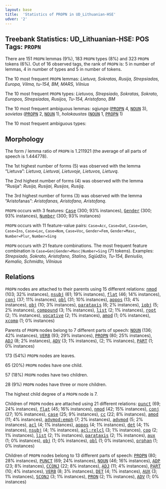 ```yaml
---
layout: base
title:  'Statistics of PROPN in UD_Lithuanian-HSE'
udver: '2'
---
```


## Treebank Statistics: UD_Lithuanian-HSE: POS Tags: `PROPN`

There are 151 `PROPN` lemmas (9%), 183 `PROPN` types (8%) and 323 `PROPN` tokens (6%).
Out of 16 observed tags, the rank of `PROPN` is: 5 in number of lemmas, 4 in number of types and 5 in number of tokens.

The 10 most frequent `PROPN` lemmas: <em>Lietuva, Sokratas, Rusija, Strepsiadas, Europa, Vilma, tu-154, BM, MARS, Vilnius</em>

The 10 most frequent `PROPN` types:  <em>Lietuvos, Strepsiado, Sokratas, Sokrato, Europos, Strepsiadas, Rusijos, Tu-154, Aristofano, BM</em>

The 10 most frequent ambiguous lemmas: <em>sąjunga</em> (<tt><a href="lt_hse-pos-PROPN.html">PROPN</a></tt> 4, <tt><a href="lt_hse-pos-NOUN.html">NOUN</a></tt> 3), <em>sovietas</em> (<tt><a href="lt_hse-pos-PROPN.html">PROPN</a></tt> 2, <tt><a href="lt_hse-pos-NOUN.html">NOUN</a></tt> 1), <em>holokaustas</em> (<tt><a href="lt_hse-pos-NOUN.html">NOUN</a></tt> 1, <tt><a href="lt_hse-pos-PROPN.html">PROPN</a></tt> 1)

The 10 most frequent ambiguous types:  



## Morphology

The form / lemma ratio of `PROPN` is 1.211921 (the average of all parts of speech is 1.444778).

The 1st highest number of forms (5) was observed with the lemma “Lietuva”: <em>Lietuva, Lietuvai, Lietuvoje, Lietuvos, Lietuvą</em>.

The 2nd highest number of forms (4) was observed with the lemma “Rusija”: <em>Rusija, Rusijai, Rusijos, Rusiją</em>.

The 3rd highest number of forms (3) was observed with the lemma “Aristofanas”: <em>Aristofanas, Aristofano, Aristofaną</em>.

`PROPN` occurs with 3 features: <tt><a href="lt_hse-feat-Case.html">Case</a></tt> (300; 93% instances), <tt><a href="lt_hse-feat-Gender.html">Gender</a></tt> (300; 93% instances), <tt><a href="lt_hse-feat-Number.html">Number</a></tt> (300; 93% instances)

`PROPN` occurs with 11 feature-value pairs: `Case=Acc`, `Case=Dat`, `Case=Gen`, `Case=Ins`, `Case=Loc`, `Case=Nom`, `Case=Voc`, `Gender=Fem`, `Gender=Masc`, `Number=Plur`, `Number=Sing`

`PROPN` occurs with 21 feature combinations.
The most frequent feature combination is `Case=Gen|Gender=Masc|Number=Sing` (71 tokens).
Examples: <em>Strepsiado, Sokrato, Aristofano, Stalino, Sąjūdžio, Tu-154, Beniušio, Kemalio, Schmidto, Vilniaus</em>


## Relations

`PROPN` nodes are attached to their parents using 15 different relations: <tt><a href="lt_hse-dep-nmod.html">nmod</a></tt> (103; 32% instances), <tt><a href="lt_hse-dep-nsubj.html">nsubj</a></tt> (61; 19% instances), <tt><a href="lt_hse-dep-flat.html">flat</a></tt> (46; 14% instances), <tt><a href="lt_hse-dep-conj.html">conj</a></tt> (37; 11% instances), <tt><a href="lt_hse-dep-obl.html">obl</a></tt> (31; 10% instances), <tt><a href="lt_hse-dep-appos.html">appos</a></tt> (13; 4% instances), <tt><a href="lt_hse-dep-obj.html">obj</a></tt> (10; 3% instances), <tt><a href="lt_hse-dep-parataxis.html">parataxis</a></tt> (6; 2% instances), <tt><a href="lt_hse-dep-iobj.html">iobj</a></tt> (5; 2% instances), <tt><a href="lt_hse-dep-compound.html">compound</a></tt> (3; 1% instances), <tt><a href="lt_hse-dep-list.html">list</a></tt> (2; 1% instances), <tt><a href="lt_hse-dep-root.html">root</a></tt> (2; 1% instances), <tt><a href="lt_hse-dep-vocative.html">vocative</a></tt> (2; 1% instances), <tt><a href="lt_hse-dep-amod.html">amod</a></tt> (1; 0% instances), <tt><a href="lt_hse-dep-xcomp.html">xcomp</a></tt> (1; 0% instances)

Parents of `PROPN` nodes belong to 7 different parts of speech: <tt><a href="lt_hse-pos-NOUN.html">NOUN</a></tt> (136; 42% instances), <tt><a href="lt_hse-pos-VERB.html">VERB</a></tt> (93; 29% instances), <tt><a href="lt_hse-pos-PROPN.html">PROPN</a></tt> (80; 25% instances), <tt><a href="lt_hse-pos-ADJ.html">ADJ</a></tt> (8; 2% instances), <tt><a href="lt_hse-pos-ADV.html">ADV</a></tt> (3; 1% instances),  (2; 1% instances), <tt><a href="lt_hse-pos-PART.html">PART</a></tt> (1; 0% instances)

173 (54%) `PROPN` nodes are leaves.

65 (20%) `PROPN` nodes have one child.

57 (18%) `PROPN` nodes have two children.

28 (9%) `PROPN` nodes have three or more children.

The highest child degree of a `PROPN` node is 7.

Children of `PROPN` nodes are attached using 21 different relations: <tt><a href="lt_hse-dep-punct.html">punct</a></tt> (69; 24% instances), <tt><a href="lt_hse-dep-flat.html">flat</a></tt> (45; 16% instances), <tt><a href="lt_hse-dep-nmod.html">nmod</a></tt> (42; 15% instances), <tt><a href="lt_hse-dep-conj.html">conj</a></tt> (27; 10% instances), <tt><a href="lt_hse-dep-case.html">case</a></tt> (25; 9% instances), <tt><a href="lt_hse-dep-cc.html">cc</a></tt> (22; 8% instances), <tt><a href="lt_hse-dep-amod.html">amod</a></tt> (11; 4% instances), <tt><a href="lt_hse-dep-advmod-emph.html">advmod:emph</a></tt> (7; 2% instances), <tt><a href="lt_hse-dep-advmod.html">advmod</a></tt> (5; 2% instances), <tt><a href="lt_hse-dep-acl.html">acl</a></tt> (4; 1% instances), <tt><a href="lt_hse-dep-appos.html">appos</a></tt> (4; 1% instances), <tt><a href="lt_hse-dep-det.html">det</a></tt> (4; 1% instances), <tt><a href="lt_hse-dep-nsubj.html">nsubj</a></tt> (4; 1% instances), <tt><a href="lt_hse-dep-acl-relcl.html">acl:relcl</a></tt> (3; 1% instances), <tt><a href="lt_hse-dep-cop.html">cop</a></tt> (2; 1% instances), <tt><a href="lt_hse-dep-list.html">list</a></tt> (2; 1% instances), <tt><a href="lt_hse-dep-parataxis.html">parataxis</a></tt> (2; 1% instances), <tt><a href="lt_hse-dep-aux.html">aux</a></tt> (1; 0% instances), <tt><a href="lt_hse-dep-obj.html">obj</a></tt> (1; 0% instances), <tt><a href="lt_hse-dep-obl.html">obl</a></tt> (1; 0% instances), <tt><a href="lt_hse-dep-orphan.html">orphan</a></tt> (1; 0% instances)

Children of `PROPN` nodes belong to 13 different parts of speech: <tt><a href="lt_hse-pos-PROPN.html">PROPN</a></tt> (80; 28% instances), <tt><a href="lt_hse-pos-PUNCT.html">PUNCT</a></tt> (69; 24% instances), <tt><a href="lt_hse-pos-NOUN.html">NOUN</a></tt> (46; 16% instances), <tt><a href="lt_hse-pos-ADP.html">ADP</a></tt> (23; 8% instances), <tt><a href="lt_hse-pos-CCONJ.html">CCONJ</a></tt> (22; 8% instances), <tt><a href="lt_hse-pos-ADJ.html">ADJ</a></tt> (11; 4% instances), <tt><a href="lt_hse-pos-PART.html">PART</a></tt> (10; 4% instances), <tt><a href="lt_hse-pos-VERB.html">VERB</a></tt> (8; 3% instances), <tt><a href="lt_hse-pos-DET.html">DET</a></tt> (4; 1% instances), <tt><a href="lt_hse-pos-AUX.html">AUX</a></tt> (3; 1% instances), <tt><a href="lt_hse-pos-SCONJ.html">SCONJ</a></tt> (3; 1% instances), <tt><a href="lt_hse-pos-PRON.html">PRON</a></tt> (2; 1% instances), <tt><a href="lt_hse-pos-ADV.html">ADV</a></tt> (1; 0% instances)

